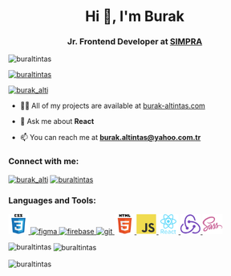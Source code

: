 <h1 align="center">Hi 👋, I'm Burak</h1>
<h3 align="center">Jr. Frontend Developer at <a href="https://simprasuite.com/" target="blank">SIMPRA</a></h3>

<p align="left"> <img src="https://komarev.com/ghpvc/?username=buraltintas&label=Profile%20views&color=0e75b6&style=flat" alt="buraltintas" /> </p>

<p align="left"> <a href="https://github.com/ryo-ma/github-profile-trophy"><img src="https://github-profile-trophy.vercel.app/?username=buraltintas" alt="buraltintas" /></a> </p>

<p align="left"> <a href="https://twitter.com/burak_alti" target="blank"><img src="https://img.shields.io/twitter/follow/burak_alti?logo=twitter&style=for-the-badge" alt="burak_alti" /></a> </p>

- 👨‍💻 All of my projects are available at [burak-altintas.com](https://burak-altintas.com/)

- 💬 Ask me about **React**

- 📫 You can reach me at **burak.altintas@yahoo.com.tr**

<h3 align="left">Connect with me:</h3>
<p align="left">
<a href="https://twitter.com/burak_alti" target="blank"><img align="center" src="https://raw.githubusercontent.com/rahuldkjain/github-profile-readme-generator/master/src/images/icons/Social/twitter.svg" alt="burak_alti" height="30" width="40" /></a>
<a href="https://linkedin.com/in/buraltintas" target="blank"><img align="center" src="https://raw.githubusercontent.com/rahuldkjain/github-profile-readme-generator/master/src/images/icons/Social/linked-in-alt.svg" alt="buraltintas" height="30" width="40" /></a>
</p>

<h3 align="left">Languages and Tools:</h3>
<p align="left">  <a href="https://www.w3schools.com/css/" target="_blank" rel="noreferrer"> <img src="https://raw.githubusercontent.com/devicons/devicon/master/icons/css3/css3-original-wordmark.svg" alt="css3" width="40" height="40"/> </a> <a href="https://www.figma.com/" target="_blank" rel="noreferrer"> <img src="https://www.vectorlogo.zone/logos/figma/figma-icon.svg" alt="figma" width="40" height="40"/> </a> <a href="https://firebase.google.com/" target="_blank" rel="noreferrer"> <img src="https://www.vectorlogo.zone/logos/firebase/firebase-icon.svg" alt="firebase" width="40" height="40"/> </a> <a href="https://git-scm.com/" target="_blank" rel="noreferrer"> <img src="https://www.vectorlogo.zone/logos/git-scm/git-scm-icon.svg" alt="git" width="40" height="40"/> </a> <a href="https://www.w3.org/html/" target="_blank" rel="noreferrer"> <img src="https://raw.githubusercontent.com/devicons/devicon/master/icons/html5/html5-original-wordmark.svg" alt="html5" width="40" height="40"/> </a> <a href="https://developer.mozilla.org/en-US/docs/Web/JavaScript" target="_blank" rel="noreferrer"> <img src="https://raw.githubusercontent.com/devicons/devicon/master/icons/javascript/javascript-original.svg" alt="javascript" width="40" height="40"/> </a> <a href="https://reactjs.org/" target="_blank" rel="noreferrer"> <img src="https://raw.githubusercontent.com/devicons/devicon/master/icons/react/react-original-wordmark.svg" alt="react" width="40" height="40"/> </a> <a href="https://redux.js.org" target="_blank" rel="noreferrer"> <img src="https://raw.githubusercontent.com/devicons/devicon/master/icons/redux/redux-original.svg" alt="redux" width="40" height="40"/> </a> <a href="https://sass-lang.com" target="_blank" rel="noreferrer"> <img src="https://raw.githubusercontent.com/devicons/devicon/master/icons/sass/sass-original.svg" alt="sass" width="40" height="40"/> </a> </p>

<p><img align="left" src="https://github-readme-stats.vercel.app/api/top-langs?username=buraltintas&show_icons=true&locale=en&layout=compact" alt="buraltintas" /></p>

<p>&nbsp;<img align="center" src="https://github-readme-stats.vercel.app/api?username=buraltintas&show_icons=true&locale=en" alt="buraltintas" /></p>

<p><img align="center" src="https://github-readme-streak-stats.herokuapp.com/?user=buraltintas&" alt="buraltintas" /></p>
